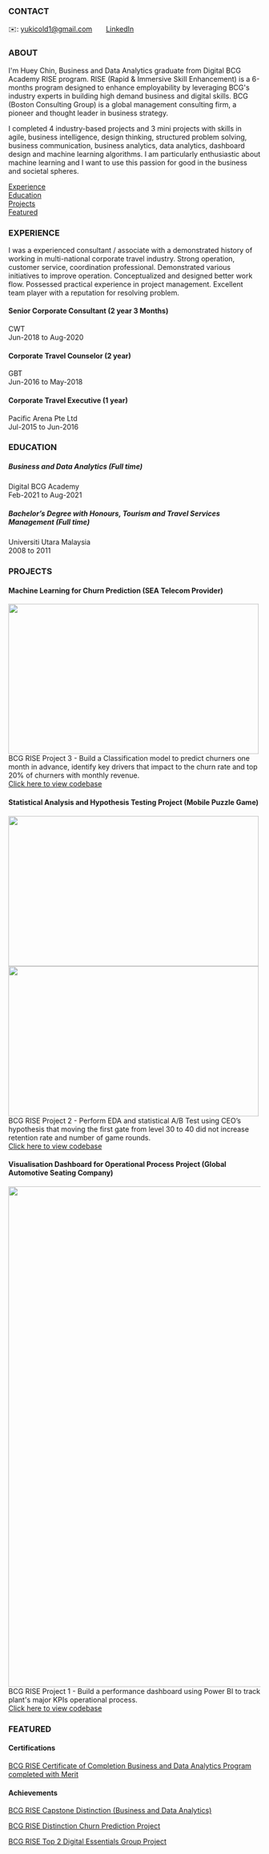 <!-- CONTACT Section Starts -->
### CONTACT

<!-- Add your details -->
✉️: yukicold1@gmail.com 
&nbsp;&nbsp;&nbsp;&nbsp;&nbsp; [LinkedIn](https://www.linkedin.com/in/huey-chin-tan-114a54a0/) 
<!-- CONTACT Section Ends -->

<!-- ABOUT Section Starts -->
### ABOUT
<!-- Add your details -->

I'm Huey Chin, Business and Data Analytics graduate from Digital BCG Academy RISE program. RISE (Rapid & Immersive Skill Enhancement) is a 6-months program designed to enhance employability by leveraging BCG's industry experts in building high demand business and digital skills. BCG (Boston Consulting Group) is a global management consulting firm, a pioneer and thought leader in business strategy.

I completed 4 industry-based projects and 3 mini projects with skills in agile, business intelligence, design thinking, structured problem solving, business communication, business analytics, data analytics, dashboard design and machine learning algorithms. I am particularly enthusiastic about machine learning and I want to use this passion for good in the business and societal spheres. 

<!-- Add link to the sections --> 
[Experience](#experience) <br>
[Education](#education) <br>
[Projects](#projects) <br>
[Featured](#featured) <br> 

<!-- ABOUT Section Ends -->

<!-- EXPERIENCE Section Starts -->
### EXPERIENCE
<!-- Add your details -->
I was a experienced consultant / associate with a demonstrated history of working in multi-national corporate travel industry. Strong operation, customer service, coordination professional. Demonstrated various initiatives to improve operation. Conceptualized and designed better work flow. Possessed practical experience in project management. Excellent team player with a reputation for resolving problem.

#### Senior Corporate Consultant (2 year 3 Months)
CWT <br> 
Jun-2018 to Aug-2020 

#### Corporate Travel Counselor (2 year)
GBT <br> 
Jun-2016 to May-2018 

#### Corporate Travel Executive (1 year)
Pacific Arena Pte Ltd <br> 
Jul-2015 to Jun-2016 

<!-- EXPERIENCE Section Ends -->

<!-- EDUCATION Section Starts -->
### EDUCATION
<!-- Add your details -->
##### Business and Data Analytics (Full time)
Digital BCG Academy <br> 
Feb-2021 to Aug-2021

##### Bachelor’s Degree with Honours, Tourism and Travel Services Management (Full time)
Universiti Utara Malaysia <br> 
2008 to 2011

<!-- EDUCATION Section Ends -->

<!-- PROJECTS Section Starts -->
### PROJECTS
<!-- Add your details -->
#### Machine Learning for Churn Prediction (SEA Telecom Provider)
<img src = "https://github.com/HueyChin/Projects/blob/main/Lift%20curve.PNG" width="500" height="300">
BCG RISE Project 3 - Build a Classification model to predict churners one month in advance, identify key drivers that impact to the churn rate and top 20% of churners with monthly revenue.<br>
<a href="https://github.com/HueyChin/Projects/blob/main/Machine%20Learning%20for%20Churn%20Prediction%20(SEA%20Telecom%20Provider).ipynb">Click here to view codebase</a> <br>

#### Statistical Analysis and Hypothesis Testing Project (Mobile Puzzle Game)
<img src = "https://github.com/HueyChin/Projects/blob/main/Retention1.PNG" width="500" height="300">
<img src = "https://github.com/HueyChin/Projects/blob/main/Retention7.PNG" width="500" height="300">
BCG RISE Project 2 - Perform EDA and statistical A/B Test using CEO’s hypothesis that moving the first gate from level 30 to 40 did not increase retention rate and number of game rounds.<br>
<a href="https://github.com/HueyChin/Projects/blob/main/Statistical%20Analysis%20and%20Hypothesis%20Testing%20Project%20(Mobile%20Puzzle%20Game).ipynb">Click here to view codebase</a> <br>

#### Visualisation Dashboard for Operational Process Project (Global Automotive Seating Company)
<img src = "https://github.com/HueyChin/Projects/blob/main/Performance%20dashboard.PNG" width="1000" height="1000">
BCG RISE Project 1 - Build a performance dashboard using Power BI to track plant's major KPIs operational process.<br>
<a href="https://github.com/HueyChin/Projects/blob/main/Visualisation%20Dashboard%20for%20Operational%20Process%20Project%20(Global%20Automotive%20Seating%20Company).pbix">Click here to view codebase</a> <br>

<!-- PROJECTS Section Ends -->

<!-- FEATURED Section Starts -->
### FEATURED
<!-- Add your details -->
#### Certifications
[BCG RISE Certificate of Completion Business and Data Analytics Program completed with Merit](https://www.credly.com/badges/6aa7eb55-ae95-4461-85a7-491ac7295cae/) <br>

#### Achievements
[BCG RISE Capstone Distinction (Business and Data Analytics)](https://www.credly.com/badges/205dda8c-5551-4396-9419-63fb1e71bcb9/) <br>

[BCG RISE Distinction Churn Prediction Project](https://www.credly.com/badges/84ff1edf-2830-433b-89cf-a8dcfc5c1d03/) <br>

[BCG RISE Top 2 Digital Essentials Group Project](https://www.credly.com/badges/35a1f9eb-8a44-4de3-9e03-5cf5509621a6/) <br>

<!-- FEATURED Section Ends -->
